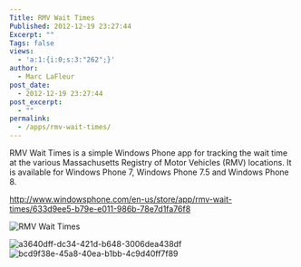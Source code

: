 ```yaml
---
Title: RMV Wait Times
Published: 2012-12-19 23:27:44
Excerpt: ""
Tags: false
views:
  - 'a:1:{i:0;s:3:"262";}'
author:
  - Marc LaFleur
post_date:
  - 2012-12-19 23:27:44
post_excerpt:
  - ""
permalink:
  - /apps/rmv-wait-times/
---
```

RMV Wait Times is a simple Windows Phone app for tracking the wait time at the various Massachusetts Registry of Motor Vehicles (RMV) locations. It is available for Windows Phone 7, Windows Phone 7.5 and Windows Phone 8.

<a href="http://massivescale.blob.core.windows.net/blogmedia/2012/12/633d9ee5-b79e-e011-986b-78e7d1fa76f8">http://www.windowsphone.com/en-us/store/app/rmv-wait-times/633d9ee5-b79e-e011-986b-78e7d1fa76f8</a>

<img itemprop="image" title="RMV Wait Times" alt="RMV Wait Times" src="http://cdn.marketplaceimages.windowsphone.com/v8/images/763318ce-f97e-4422-9e38-8757db916041?imageType=ws_icon_large" />

<img itemprop="screenshot" alt="a3640dff-dc34-421d-b648-3006dea438df" src="http://cdn.marketplaceimages.windowsphone.com/v8/images/a3640dff-dc34-421d-b648-3006dea438df?imageType=ws_screenshot_small&amp;rotation=0" /> <img itemprop="screenshot" alt="bcd9f38e-45a8-40ea-b1bb-4c9d40ff7f89" src="http://cdn.marketplaceimages.windowsphone.com/v8/images/bcd9f38e-45a8-40ea-b1bb-4c9d40ff7f89?imageType=ws_screenshot_small&amp;rotation=0" />